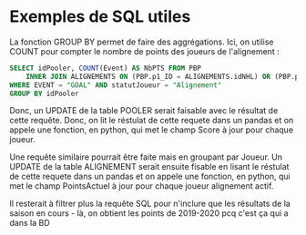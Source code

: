 # Exemples de SQL utiles

La fonction GROUP BY permet de faire des aggrégations. Ici, on utilise COUNT pour compter le nombre de points des joueurs de l'alignement :

``` sql
SELECT idPooler, COUNT(Event) AS NbPTS FROM PBP
    INNER JOIN ALIGNEMENTS ON (PBP.p1_ID = ALIGNEMENTS.idNHL) OR (PBP.p2_ID = ALIGNEMENTS.idNHL)  OR (PBP.p3_ID = ALIGNEMENTS.idNHL)
WHERE EVENT = "GOAL" AND statutJoueur = "Alignement"
GROUP BY idPooler
```

Donc, un UPDATE de la table POOLER serait faisable avec le résultat de cette requête. Donc, on lit le réstulat de cette requete dans un pandas et on appele une fonction, en python,  qui met le champ Score à jour pour chaque joueur.

Une requête similaire pourrait être faite mais en groupant par Joueur. Un UPDATE de la table ALIGNEMENT serait ensuite fisable en lisant le réstulat de cette requete dans un pandas et on appele une fonction, en python,  qui met le champ PointsActuel à jour pour chaque joueur alignement actif.

Il resterait à filtrer plus la requête SQL pour n'inclure que les résultats de la saison en cours - là, on obtient les points de 2019-2020 pcq c'est ça qui a dans la BD




